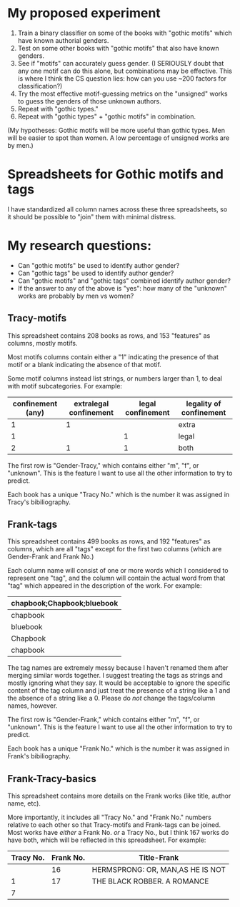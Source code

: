 # My proposed experiment

1. Train a binary classifier on some of the books with "gothic motifs" which have known authorial genders.
2. Test on some other books with "gothic motifs" that also have known genders.
3. See if "motifs" can accurately guess gender. (I SERIOUSLY doubt that any one motif can do this alone, but combinations may be effective. This is where I think the CS question lies: how can you use ~200 factors for classification?)
4. Try the most effective motif-guessing metrics on the "unsigned" works to guess the genders of those unknown authors.
5. Repeat with "gothic types."
6. Repeat with "gothic types" + "gothic motifs" in combination.

(My hypotheses: Gothic motifs will be more useful than gothic types. Men will be easier to spot than women. A low percentage of unsigned works are by men.)

# Spreadsheets for Gothic motifs and tags

I have standardized all column names across these three spreadsheets, so it should be possible to "join" them with minimal distress.

# My research questions:
* Can "gothic motifs" be used to identify author gender?
* Can "gothic tags" be used to identify author gender?
* Can "gothic motifs" and "gothic tags" combined identify author gender?
* If the answer to any of the above is "yes": how many of the "unknown" works are probably by men vs women?

## Tracy-motifs

This spreadsheet contains 208 books as rows, and 153 "features" as columns, mostly motifs.

Most motifs columns contain either a "1" indicating the presence of that motif or a blank indicating the absence of that motif.

Some motif columns instead list strings, or numbers larger than 1, to deal with motif subcategories. For example:

| confinement (any) | extralegal confinement | legal confinement | legality of confinement |
|-------------------|------------------------|-------------------|-------------------------|
| 1                 | 1                      |                   | extra                   |
| 1                 |                        | 1                 | legal                   |
| 2                 | 1                      | 1                 | both                    |

The first row is "Gender-Tracy," which contains either "m", "f", or "unknown". This is the feature I want to use all the other information to try to predict.

Each book has a unique "Tracy No." which is the number it was assigned in Tracy's bibiliography.

## Frank-tags

This spreadsheet contains 499 books as rows, and 192 "features" as columns, which are all "tags" except for the first two columns (which are Gender-Frank and Frank No.)

Each column name will consist of one or more words which I considered to represent one "tag", and the column will contain the actual word from that "tag" which appeared in the description of the work. For example:

| chapbook;Chapbook;bluebook |
|----------------------------|
| chapbook                   |
| bluebook                   |
| Chapbook                   |
| chapbook                   |

The tag names are extremely messy because I haven't renamed them after merging similar words together. I suggest treating the tags as strings and mostly ignoring what they say. It would be acceptable to ignore the specific content of the tag column and just treat the presence of a string like a 1 and the absence of a string like a 0. Please do *not* change the tags/column names, however.

The first row is "Gender-Frank," which contains either "m", "f", or "unknown". This is the feature I want to use all the other information to try to predict.

Each book has a unique "Frank No." which is the number it was assigned in Frank's bibiliography.

## Frank-Tracy-basics

This spreadsheet contains more details on the Frank works (like title, author name, etc).

More importantly, it includes all "Tracy No." and "Frank No." numbers relative to each other so that Tracy-motifs and Frank-tags can be joined. Most works have *either* a Frank No. *or* a Tracy No., but I think 167 works do have both, which will be reflected in this spreadsheet. For example:

| Tracy No. | Frank No. | Title-Frank                      |
|-----------|-----------|----------------------------------|
|           | 16        | HERMSPRONG: OR, MAN,AS HE IS NOT |
| 1         | 17        | THE BLACK ROBBER. A ROMANCE      |
| 7         |           |                                  |